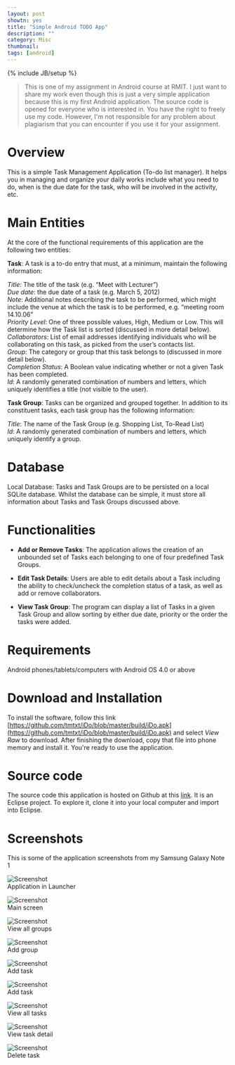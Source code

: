 ```yaml
---
layout: post
showtn: yes
title: "Simple Android TODO App"
description: ""
category: Misc
thumbnail: 
tags: [android]
---
```

{% include JB/setup %}

> This is one of my assignment in Android course at RMIT. I just want to share my
> work even though this is just a very simple application because this is my first
> Android application. The source code is opened for everyone who is interested
> in. You have the right to freely use my code. However, I'm not responsible for
> any problem about plagiarism that you can encounter if you use it for your
> assignment.

# Overview

This is a simple Task Management Application (To-do list manager). It helps you
in managing and organize your daily works include what you need to do, when is
the due date for the task, who will be involved in the activity, etc.

<!-- more -->

# Main Entities

At the core of the functional requirements of this application are the following
two entities:

**Task**: A task is a to-do entry that must, at a minimum, maintain the
following information:

*Title*: The title of the task (e.g. “Meet with Lecturer”)  
*Due date*: the due date of a task (e.g. March 5, 2012)  
*Note*: Additional notes describing the task to be performed, which might
include the venue at which the task is to be performed, e.g. “meeting
room 14.10.06”  
*Priority Level*: One of three possible values, High, Medium or Low. This
will determine how the Task list is sorted (discussed in more detail below).  
*Collaborators*: List of email addresses identifying individuals who will be
collaborating on this task, as picked from the user’s contacts list.  
*Group*: The category or group that this task belongs to (discussed in more
detail below).  
*Completion Status*: A Boolean value indicating whether or not a given Task has been
completed.  
*Id*: A randomly generated combination of numbers and letters, which
uniquely identifies a title (not visible to the user).  

**Task Group**: Tasks can be organized and grouped together. In addition to its
constituent tasks, each task group has the following information:

*Title*: The name of the Task Group (e.g. Shopping List, To-Read List)  
*Id*: A randomly generated combination of numbers and letters, which
uniquely identify a group.
	
# Database

Local Database: Tasks and Task Groups are to be persisted on a local SQLite
database. Whilst the database can be simple, it must store all information about
Tasks and Task Groups discussed above.

# Functionalities

- **Add or Remove Tasks**: The application allows the creation of an unbounded
set of Tasks each belonging to one of four predefined Task Groups.
  
- **Edit Task Details**: Users are able to edit details about a Task including
the ability to check/uncheck the completion status of a task, as well as add
or remove collaborators.
  
- **View Task Group**: The program can display a list of Tasks in a given Task
Group and allow sorting by either due date, priority or the order the tasks were
added.

# Requirements

Android phones/tablets/computers with Android OS 4.0 or above

# Download and Installation

To install the software, follow this link
[https://github.com/tmtxt/iDo/blob/master/build/iDo.apk](https://github.com/tmtxt/iDo/blob/master/build/iDo.apk) and select
*View Raw* to download. After finishing the download, copy that file into phone
memory and install it. You're ready to use the application.

# Source code

The source code this application is hosted on Github at this
[link](https://github.com/tmtxt/iDo). It is an Eclipse project. To
explore it, clone it into your local computer and import into Eclipse.

# Screenshots

This is some of the application screenshots from my Samsung Galaxy Note 1

![Screenshot](/files/2013-04-04-simple-android-todo-app/ss9.png)  
Application in Launcher

![Screenshot](/files/2013-04-04-simple-android-todo-app/ss8.png)  
Main screen

![Screenshot](/files/2013-04-04-simple-android-todo-app/ss7.png)  
View all groups

![Screenshot](/files/2013-04-04-simple-android-todo-app/ss6.png)  
Add group

![Screenshot](/files/2013-04-04-simple-android-todo-app/ss5.png)  
Add task

![Screenshot](/files/2013-04-04-simple-android-todo-app/ss4.png)  
Add task

![Screenshot](/files/2013-04-04-simple-android-todo-app/ss3.png)  
View all tasks

![Screenshot](/files/2013-04-04-simple-android-todo-app/ss2.png)  
View task detail

![Screenshot](/files/2013-04-04-simple-android-todo-app/ss1.png)  
Delete task

